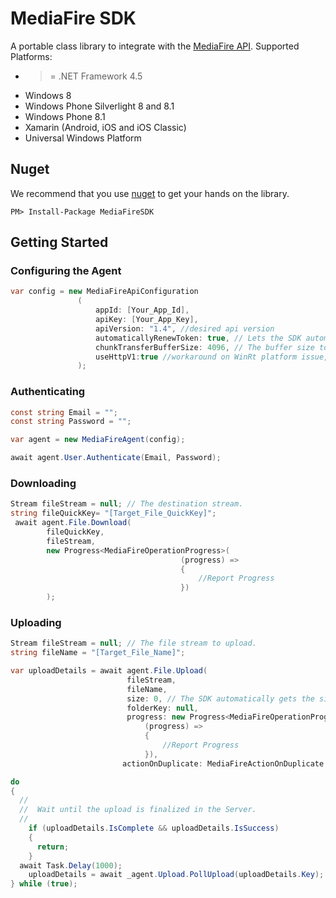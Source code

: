 # MediaFire SDK

A portable class library to integrate with the [MediaFire API](http://www.mediafire.com/developers/core_api/1.4/getting_started/).
Supported Platforms:

- >= .NET Framework 4.5
- Windows 8
- Windows Phone Silverlight 8 and 8.1
- Windows Phone 8.1
- Xamarin (Android, iOS and iOS Classic)
- Universal Windows Platform 

## Nuget
We recommend that you use [nuget](nuget.org) to get your hands on the library.

    PM> Install-Package MediaFireSDK

## Getting Started

### Configuring the Agent
```c#
var config = new MediaFireApiConfiguration
               (
                   appId: [Your_App_Id],
                   apiKey: [Your_App_Key],
                   apiVersion: "1.4", //desired api version
                   automaticallyRenewToken: true, // Lets the SDK automatically renew the session token.
                   chunkTransferBufferSize: 4096, // The buffer size to be used on Download and Upload operations.
                   useHttpV1:true //workaround on WinRt platform issue, should only be true on WinRt (Windows 8.1). 
               );
```

### Authenticating
```c#
const string Email = "";
const string Password = "";

var agent = new MediaFireAgent(config);

await agent.User.Authenticate(Email, Password);


```

### Downloading
```c#
Stream fileStream = null; // The destination stream.
string fileQuickKey= "[Target_File_QuickKey]";
 await agent.File.Download(
		fileQuickKey, 
		fileStream, 
		new Progress<MediaFireOperationProgress>(
									  (progress) =>
									  {
										  //Report Progress
									  })
		);

```

### Uploading
```c#
Stream fileStream = null; // The file stream to upload.
string fileName = "[Target_File_Name]";

var uploadDetails = await agent.File.Upload(
						  fileStream,
						  fileName,
						  size: 0, // The SDK automatically gets the size of the fileStream 
						  folderKey: null,
						  progress: new Progress<MediaFireOperationProgress>(
							  (progress) =>
							  {
								  //Report Progress
							  }),
						 actionOnDuplicate: MediaFireActionOnDuplicate.Replace);

do
{ 
  //
  //  Wait until the upload is finalized in the Server.
  //
	if (uploadDetails.IsComplete && uploadDetails.IsSuccess)
	{
	  return;
	}
  await Task.Delay(1000);
	uploadDetails = await _agent.Upload.PollUpload(uploadDetails.Key);
} while (true);
```
